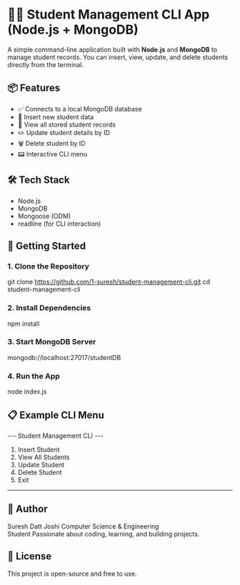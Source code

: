 # 🧑‍🎓 Student Management CLI App (Node.js + MongoDB)

A simple command-line application built with **Node.js** and **MongoDB** to manage student records. You can insert, view, update, and delete students directly from the terminal.

## 📦 Features

- ✅ Connects to a local MongoDB database
- 📝 Insert new student data
- 📄 View all stored student records
- ✏️ Update student details by ID
- 🗑️ Delete student by ID
- 📟 Interactive CLI menu

## 🛠️ Tech Stack

- Node.js
- MongoDB
- Mongoose (ODM)
- readline (for CLI interaction)

## 🚀 Getting Started

### 1. Clone the Repository

git clone https://github.com/1-suresh/student-management-cli.git
cd student-management-cli

### 2. Install Dependencies

npm install

### 3. Start MongoDB Server

mongodb://localhost:27017/studentDB

### 4. Run the App

node index.js

## 📋 Example CLI Menu

--- Student Management CLI --- <br />
1. Insert Student
2. View All Students
3. Update Student
4. Delete Student
5. Exit
-------------------------------

## 🧑 Author
Suresh Datt Joshi
Computer Science & Engineering <br /> Student 
Passionate about coding, learning, and building projects.

## 📄 License
This project is open-source and free to use.

